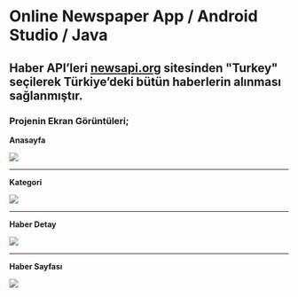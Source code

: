 # Online Newspaper App / Android Studio / Java
## Haber API’leri [newsapi.org](https://newsapi.org/)  sitesinden "Turkey" seçilerek Türkiye’deki bütün haberlerin alınması sağlanmıştır. 

### Projenin Ekran Görüntüleri;

**Anasayfa**

![](https://r.resimlink.com/XG0Mr.png)

-------------------------------------------

**Kategori**

![](https://r.resimlink.com/TFQCpDoy.png)

-------------------------------------------

**Haber Detay**

![](https://r.resimlink.com/d7HfBz.png)

-------------------------------------------

**Haber Sayfası**

![](https://r.resimlink.com/lZWUc.png)
